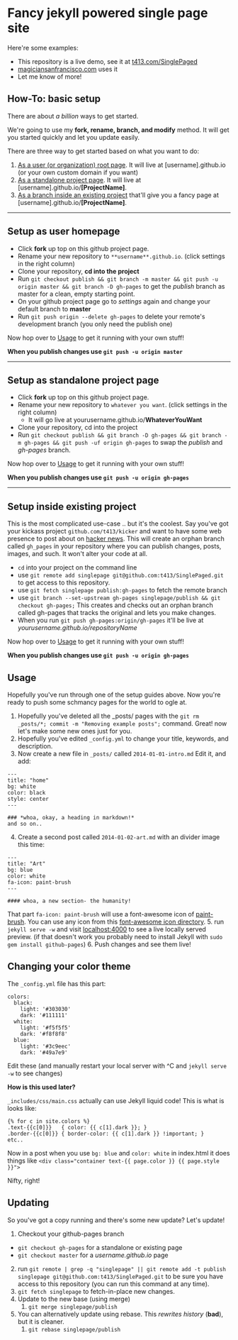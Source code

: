 Fancy jekyll powered single page site
======================

Here're some examples:

- This repository is a live demo, see it at [t413.com/SinglePaged](http://t413.com/SinglePaged)
- [magiciansanfrancisco.com](http://magiciansanfrancisco.com) uses it
- Let me know of more!

## How-To: **basic setup**

There are about *a billion* ways to get started.

We're going to use my **fork, rename, branch, and modify** method. It will get you started quickly and let you update easily.

There are three way to get started based on what you want to do:

1. [As a user (or organization) root page](#setup-as-user-homepage). It will live at [username].github.io (or your own custom domain if you want)
2. [As a standalone project page](#setup-as-standalone-project-page). It will live at [username].github.io/**[ProjectName]**.
3. [As a branch inside an existing project](#setup-inside-existing-project) that'll give you a fancy page at [username].github.io/**[ProjectName]**.



-------------------------

## Setup as user homepage

- Click **fork** up top on this github project page.
- Rename your new repository to `**username**.github.io`. (click settings in the right column)
- Clone your repository, **cd into the project**
- Run `git checkout publish && git branch -m master && git push -u origin master && git branch -D gh-pages` to get the *publish* branch as master for a clean, empty starting point.
- On your github project page go to *settings* again and change your default branch to **master**
- Run `git push origin --delete gh-pages` to delete your remote's development branch (you only need the publish one)

Now hop over to [Usage](#usage) to get it running with your own stuff!

**When you publish changes use `git push -u origin master`**

-------------------------


## Setup as standalone project page

- Click **fork** up top on this github project page.
- Rename your new repository to `whatever you want`. (click settings in the right column)
  * It will go live at yourusername.github.io/**WhateverYouWant**
- Clone your repository, cd into the project
- Run `git checkout publish && git branch -D gh-pages && git branch -m gh-pages && git push -uf origin gh-pages` to swap the *publish* and *gh-pages* branch.

Now hop over to [Usage](#usage) to get it running with your own stuff!

**When you publish changes use `git push -u origin gh-pages`**

-------------------------


## Setup inside existing project

This is the most complicated use-case .. but it's the coolest.
Say you've got your kickass project `github.com/t413/kicker` and want to have
some web presence to post about on [hacker news](http://news.ycombinator.com).
This will create an orphan branch called `gh_pages` in your repository
where you can publish changes, posts, images, and such. It won't alter your code at all.

- `cd` into your project on the command line
- use `git remote add singlepage git@github.com:t413/SinglePaged.git` to get access to this repository.
- use `git fetch singlepage publish:gh-pages` to fetch the remote branch
- use `git branch --set-upstream gh-pages singlepage/publish && git checkout gh-pages;`
  This creates and checks out an orphan branch called gh-pages that tracks the original and lets you make changes.
- When you run `git push gh-pages:origin/gh-pages` it'll be live at *yourusername.github.io/repositoryName*

Now hop over to [Usage](#usage) to get it running with your own stuff!

**When you publish changes use `git push -u origin gh-pages`**



## Usage

Hopefully you've run through one of the setup guides above. Now you're ready to push some schmancy pages for the world to ogle at.

1. Hopefully you've deleted all the _posts/ pages with the `git rm _posts/*; commit -m "Removing example posts";` command.
  Great! now let's make some new ones just for you.
2. Hopefully you've edited `_config.yml` to change your title, keywords, and description.
3. Now create a new file in `_posts/` called `2014-01-01-intro.md`
  Edit it, and add:
  ```
  ---
  title: "home"
  bg: white
  color: black
  style: center
  ---

  ### *whoa, okay, a heading in markdown!*
  and so on..
  ```
4. Create a second post called `2014-01-02-art.md` with an divider image this time:
  ```
  ---
  title: "Art"
  bg: blue
  color: white
  fa-icon: paint-brush
  ---

  #### whoa, a new section- the humanity!
  ```
  That part `fa-icon: paint-brush` will use a font-awesome icon of [paint-brush](http://fortawesome.github.io/Font-Awesome/icon/paint-brush/). You can use any icon from this [font-awesome icon directory](http://fortawesome.github.io/Font-Awesome/icons/).
5. run `jekyll serve -w` and visit [localhost:4000](http://localhost:4000) to see a live locally served preview.
  (if that doesn't work you probably need to install Jekyll with `sudo gem install github-pages`)
6. Push changes and see them live!



## Changing your color theme

The `_config.yml` file has this part:
```
colors:
  black:
    light: '#303030'
    dark: '#111111'
  white:
    light: '#f5f5f5'
    dark: '#f8f8f8'
  blue:
    light: '#3c9eec'
    dark: '#49a7e9'
```

Edit these (and manually restart your local server with ^C and `jekyll serve -w` to see changes)

**How is this used later?**

`_includes/css/main.css` actually can use Jekyll liquid code! This is what is looks like:

```
{% for c in site.colors %}
.text-{{c[0]}}   { color: {{ c[1].dark }}; }
.border-{{c[0]}} { border-color: {{ c[1].dark }} !important; }
etc..
```

Now in a post when you use `bg: blue` and `color: white` in index.html it does things like `<div class="container text-{{ page.color }} {{ page.style }}">`

Nifty, right!



## Updating

So you've got a copy running and there's some new update? Let's update!

1. Checkout your github-pages branch
  - `git checkout gh-pages` for a standalone or existing page
  - `git checkout master` for a *username.github.io* page
2. run `git remote | grep -q "singlepage" || git remote add -t publish singlepage git@github.com:t413/SinglePaged.git` to be sure you have access to this repository (you can run this command at any time).
2. `git fetch singlepage` to fetch-in-place new changes.
3. Update to the new base (using merge)
    1. `git merge singlepage/publish`
4. You can alternatively update using rebase. This *rewrites history* (**bad**), but it is cleaner.
    1. `git rebase singlepage/publish`
